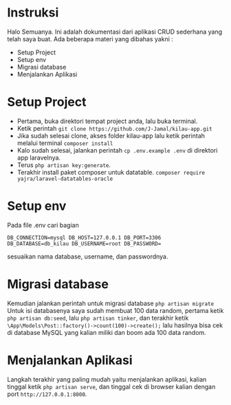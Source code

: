 # Instruksi

Halo Semuanya. Ini adalah dokumentasi dari aplikasi CRUD sederhana yang telah saya buat. Ada beberapa materi yang dibahas yakni :

-   Setup Project
-   Setup env
-   Migrasi database
-   Menjalankan Aplikasi

# Setup Project

-   Pertama, buka direktori tempat project anda, lalu buka terminal.
-   Ketik perintah
    `git clone https://github.com/J-Jamal/kilau-app.git`
-   Jika sudah selesai clone, akses folder kilau-app lalu ketik perintah melalui terminal
    `composer install`
-   Kalo sudah selesai, jalankan perintah `cp .env.example .env` di direktori app laravelnya.
-   Terus `php artisan key:generate`.
-   Terakhir install paket composer untuk datatable.
    `composer require yajra/laravel-datatables-oracle`

# Setup env

Pada file .env cari bagian

`DB_CONNECTION=mysql
DB_HOST=127.0.0.1
DB_PORT=3306
DB_DATABASE=db_kilau
DB_USERNAME=root
DB_PASSWORD=`

sesuaikan nama database, username, dan passwordnya.

# Migrasi database

Kemudian jalankan perintah untuk migrasi database
`php artisan migrate`
Untuk isi databasenya saya sudah membuat 100 data random, pertama ketik `php artisan db:seed`, lalu `php artisan tinker`, dan terakhir ketik `\App\Models\Post::factory()->count(100)->create();`
lalu hasilnya bisa cek di database MySQL yang kalian miliki dan boom ada 100 data random.

# Menjalankan Aplikasi

Langkah terakhir yang paling mudah yaitu menjalankan aplikasi, kalian tinggal ketik `php artisan serve`, dan tinggal cek di browser kalian dengan port `http://127.0.0.1:8000`.
